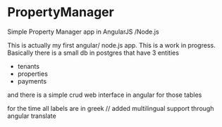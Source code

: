 # PropertyManager
Simple Property Manager app in AngularJS /Node.js

This is actually my first angular/ node.js app. This is a work in progress.
Basically there is a small db in postgres that have 3 entities
- tenants
- properties
- payments

and there is a simple crud web interface in angular for those tables

for the time all labels are in greek // added multilingual support through angular translate
